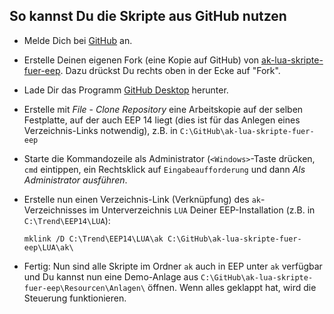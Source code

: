 ## So kannst Du die Skripte aus GitHub nutzen

* Melde Dich bei [GitHub](https://github.com/) an.

* Erstelle Deinen eigenen Fork (eine Kopie auf GitHub) von [ak-lua-skripte-fuer-eep](https://github.com/Andreas-Kreuz/ak-lua-skripte-fuer-eep). Dazu drückst Du rechts oben in der Ecke auf "Fork".

* Lade Dir das Programm [GitHub Desktop](https://desktop.github.com/) herunter.

* Erstelle mit _File_ - _Clone Repository_ eine Arbeitskopie auf der selben Festplatte, auf der auch EEP 14 liegt (dies ist für das Anlegen eines Verzeichnis-Links notwendig), z.B. in `C:\GitHub\ak-lua-skripte-fuer-eep`

* Starte die Kommandozeile als Administrator (`<Windows>`-Taste drücken, `cmd` eintippen, ein Rechtsklick auf `Eingabeaufforderung` und dann _Als Administrator ausführen_.

* Erstelle nun einen Verzeichnis-Link (Verknüpfung) des `ak`-Verzeichnisses im Unterverzeichnis `LUA` Deiner EEP-Installation (z.B. in `C:\Trend\EEP14\LUA`):

    `mklink /D C:\Trend\EEP14\LUA\ak C:\GitHub\ak-lua-skripte-fuer-eep\LUA\ak\`

* Fertig: Nun sind alle Skripte im Ordner `ak` auch in EEP unter `ak` verfügbar und Du kannst nun eine Demo-Anlage aus `C:\GitHub\ak-lua-skripte-fuer-eep\Resourcen\Anlagen\` öffnen. Wenn alles geklappt hat, wird die Steuerung funktionieren.
